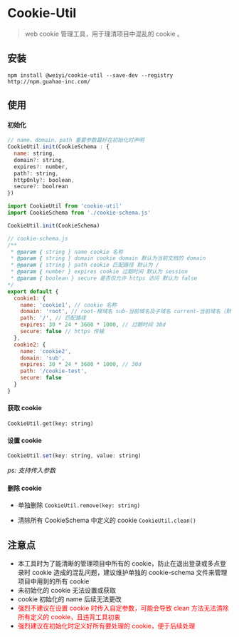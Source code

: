 # Cookie-Util
> web cookie 管理工具，用于理清项目中混乱的 cookie 。

## 安装
`npm install @weiyi/cookie-util --save-dev --registry http://npm.guahao-inc.com/`

## 使用
#### 初始化
```js
// name、domain、path 重要参数最好在初始化时声明
CookieUtil.init(CookieSchema : {
  name: string,
  domain?: string,
  expires?: number,
  path?: string,
  httpOnly?: boolean,
  secure?: boolrean
})
```

```js
import CookieUtil from 'cookie-util'
import CookieSchema from './cookie-schema.js'

CookieUtil.init(CookieSchema)

```
```js
// cookie-schema.js
/**
 * @param { string } name cookie 名称
 * @param { string } domain cookie domain 默认为当前文档的 domain
 * @param { string } path cookie 匹配路径 默认为 /
 * @param { number } expires cookie 过期时间 默认为 session
 * @param { boolean } secure 是否仅允许 https 访问 默认为 false
*/
export default {
  cookie1: {
    name: 'cookie1', // cookie 名称
    domain: 'root', // root-根域名 sub-当前域名及子域名 current-当前域名（默认值）
    path: '/', // 匹配路径
    expires: 30 * 24 * 3600 * 1000, // 过期时间 30d
    secure: false // https 传输
  },
  cookie2: {
    name: 'cookie2',
    domain: 'sub',
    expires: 30 * 24 * 3600 * 1000, // 30d
    path: '/cookie-test',
    secure: false
  }
}
```
#### 获取 cookie
`CookieUtil.get(key: string)`

#### 设置 cookie
```js
CookieUtil.set(key: string, value: string)
```
*ps: 支持传入参数*
#### 删除 cookie
- 单独删除
`CookieUtil.remove(key: string)`

- 清除所有 CookieSchema 中定义的 cookie
`CookieUtil.clean()`
## 注意点
- 本工具时为了能清晰的管理项目中所有的 cookie，防止在退出登录或多点登录时 cookie 造成的混乱问题，建议维护单独的 cookie-schema 文件来管理项目中用到的所有 cookie
- 未初始化的 cookie 无法设置或获取
- cookie 初始化的 name 后续无法更改
- <font color="red">强烈不建议在设置 cookie 时传入自定参数，可能会导致 clean 方法无法清除所有定义的 cookie，且违背工具初衷</font>
- <font color="red">强烈建议在初始化时定义好所有要处理的 cookie，便于后续处理</font>